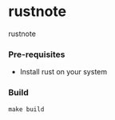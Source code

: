 # rustnote
rustnote

### Pre-requisites

- Install rust on your system

### Build

```
make build
```


